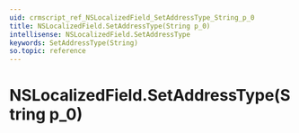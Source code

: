 ```yaml
---
uid: crmscript_ref_NSLocalizedField_SetAddressType_String_p_0
title: NSLocalizedField.SetAddressType(String p_0)
intellisense: NSLocalizedField.SetAddressType
keywords: SetAddressType(String)
so.topic: reference
---
```


# NSLocalizedField.SetAddressType(String p_0)


